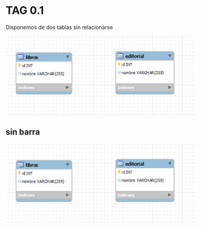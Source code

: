 # TAG 0.1

Disponemos de dos tablas sin relacionarse

![diagrama de la base datos](/screenshots/diagrama01.PNG)

## sin barra

![diagrama de la base datos](screenshots/diagrama01.PNG)